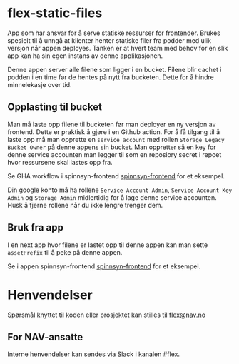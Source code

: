 # flex-static-files

App som har ansvar for å serve statiske ressurser for frontender.
Brukes spesielt til å unngå at klienter henter statiske filer fra podder med ulik versjon når appen deployes.
Tanken er at hvert team med behov for en slik app kan ha sin egen instans av denne applikasjonen.

Denne appen server alle filene som ligger i en bucket. 
Filene blir cachet i podden i en time før de hentes på nytt fra bucketen. Dette for å hindre minnelekasje over tid.

## Opplasting til bucket
Man må laste opp filene til bucketen før man deployer en ny versjon av frontend. Dette er praktisk å gjøre i en Github action.
For å få tilgang til å laste opp må man opprette en `service account` med rollen `Storage Legacy Bucket Owner` på denne appens sin bucket.
Man oppretter så en key for denne service accounten man legger til som en reposiory secret i repoet hvor ressursene skal lastes opp fra.

Se GHA workflow i spinnsyn-frontend [spinnsyn-frontend](https://github.com/navikt/spinnsyn-frontend) for et eksempel.

Din google konto må ha rollene `Service Account Admin`, `Service Account Key Admin` og `Storage Admin` midlertidig for å lage denne service accounten.
Husk å fjerne rollene når du ikke lengre trenger dem.


## Bruk fra app
I en next app hvor filene er lastet opp til denne appen kan man sette `assetPrefix` til å peke på denne appen. 

Se i appen spinnsyn-frontend [spinnsyn-frontend](https://github.com/navikt/spinnsyn-frontend) for et eksempel.

# Henvendelser


Spørsmål knyttet til koden eller prosjektet kan stilles til flex@nav.no

## For NAV-ansatte

Interne henvendelser kan sendes via Slack i kanalen #flex.
